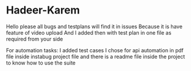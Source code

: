 # Hadeer-Karem

Hello 
please all bugs and testplans will find it in issues Because it is have feature of video upload 
And I added then with test plan in one file as required from your side 

For automation tasks: 
I added test cases I chose for api automation in pdf file inside instabug project file and there is a readme file inside the project to know how to use the suite 




